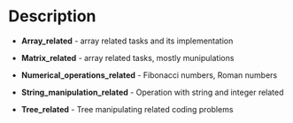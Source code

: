 # Description

- **Array_related** - array related tasks and its implementation

- **Matrix_related** - array related tasks, mostly munipulations

- **Numerical_operations_related** - Fibonacci numbers, Roman numbers

- **String_manipulation_related** - Operation with string and integer related

- **Tree_related** - Tree manipulating related coding problems